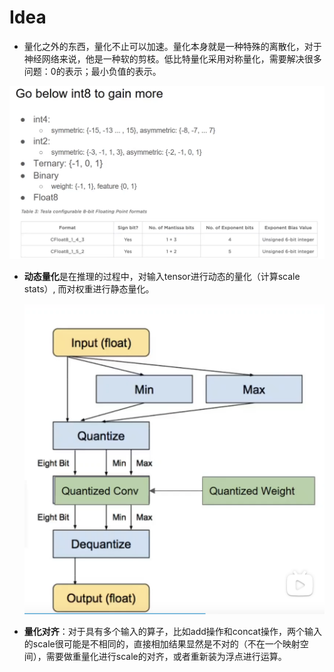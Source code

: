 # Idea

- 量化之外的东西，量化不止可以加速。量化本身就是一种特殊的离散化，对于神经网络来说，他是一种软的剪枝。低比特量化采用对称量化，需要解决很多问题：0的表示；最小负值的表示。

<img src="./images/below-int8.png" alt="below-int8" style="zoom: 50%;" />

- **动态量化**是在推理的过程中，对输入tensor进行动态的量化（计算scale stats）, 而对权重进行静态量化。

  <img src="./images/DP.png" alt="dynamic quantization" style="zoom:50%;" />

- **量化对齐**：对于具有多个输入的算子，比如add操作和concat操作，两个输入的scale很可能是不相同的，直接相加结果显然是不对的（不在一个映射空间），需要做重量化进行scale的对齐，或者重新装为浮点进行运算。